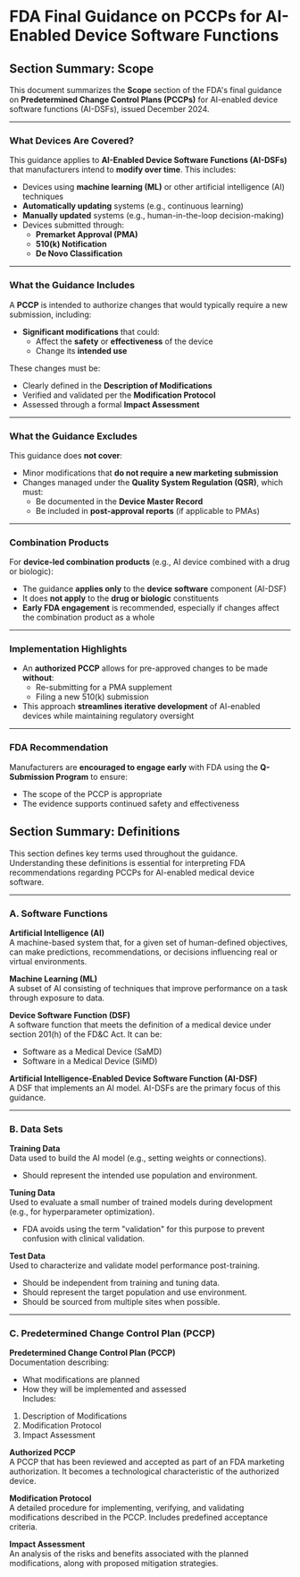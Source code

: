 # FDA Final Guidance on PCCPs for AI-Enabled Device Software Functions

## Section Summary: Scope

This document summarizes the **Scope** section of the FDA's final guidance on **Predetermined Change Control Plans (PCCPs)** for AI-enabled device software functions (AI-DSFs), issued December 2024.

---

### What Devices Are Covered?

This guidance applies to **AI-Enabled Device Software Functions (AI-DSFs)** that manufacturers intend to **modify over time**. This includes:

- Devices using **machine learning (ML)** or other artificial intelligence (AI) techniques
- **Automatically updating** systems (e.g., continuous learning)
- **Manually updated** systems (e.g., human-in-the-loop decision-making)
- Devices submitted through:
  - **Premarket Approval (PMA)**
  - **510(k) Notification**
  - **De Novo Classification**

---

### What the Guidance Includes

A **PCCP** is intended to authorize changes that would typically require a new submission, including:

- **Significant modifications** that could:
  - Affect the **safety** or **effectiveness** of the device
  - Change its **intended use**

These changes must be:

- Clearly defined in the **Description of Modifications**
- Verified and validated per the **Modification Protocol**
- Assessed through a formal **Impact Assessment**

---

### What the Guidance Excludes

This guidance does **not cover**:

- Minor modifications that **do not require a new marketing submission**
- Changes managed under the **Quality System Regulation (QSR)**, which must:
  - Be documented in the **Device Master Record**
  - Be included in **post-approval reports** (if applicable to PMAs)

---

### Combination Products

For **device-led combination products** (e.g., AI device combined with a drug or biologic):

- The guidance **applies only** to the **device software** component (AI-DSF)
- It does **not apply** to the **drug or biologic** constituents
- **Early FDA engagement** is recommended, especially if changes affect the combination product as a whole

---

### Implementation Highlights

- An **authorized PCCP** allows for pre-approved changes to be made **without**:
  - Re-submitting for a PMA supplement
  - Filing a new 510(k) submission
- This approach **streamlines iterative development** of AI-enabled devices while maintaining regulatory oversight

---

### FDA Recommendation

Manufacturers are **encouraged to engage early** with FDA using the **Q-Submission Program** to ensure:

- The scope of the PCCP is appropriate
- The evidence supports continued safety and effectiveness

## Section Summary: Definitions

This section defines key terms used throughout the guidance. Understanding these definitions is essential for interpreting FDA recommendations regarding PCCPs for AI-enabled medical device software.

---

### A. Software Functions

**Artificial Intelligence (AI)**  
A machine-based system that, for a given set of human-defined objectives, can make predictions, recommendations, or decisions influencing real or virtual environments.

**Machine Learning (ML)**  
A subset of AI consisting of techniques that improve performance on a task through exposure to data.

**Device Software Function (DSF)**  
A software function that meets the definition of a medical device under section 201(h) of the FD&C Act. It can be:

- Software as a Medical Device (SaMD)
- Software in a Medical Device (SiMD)

**Artificial Intelligence-Enabled Device Software Function (AI-DSF)**  
A DSF that implements an AI model. AI-DSFs are the primary focus of this guidance.

---

### B. Data Sets

**Training Data**  
Data used to build the AI model (e.g., setting weights or connections).

- Should represent the intended use population and environment.

**Tuning Data**  
Used to evaluate a small number of trained models during development (e.g., for hyperparameter optimization).

- FDA avoids using the term "validation" for this purpose to prevent confusion with clinical validation.

**Test Data**  
Used to characterize and validate model performance post-training.

- Should be independent from training and tuning data.
- Should represent the target population and use environment.
- Should be sourced from multiple sites when possible.

---

### C. Predetermined Change Control Plan (PCCP)

**Predetermined Change Control Plan (PCCP)**  
Documentation describing:

- What modifications are planned
- How they will be implemented and assessed  
Includes:

1. Description of Modifications  
2. Modification Protocol  
3. Impact Assessment

**Authorized PCCP**  
A PCCP that has been reviewed and accepted as part of an FDA marketing authorization. It becomes a technological characteristic of the authorized device.

**Modification Protocol**  
A detailed procedure for implementing, verifying, and validating modifications described in the PCCP. Includes predefined acceptance criteria.

**Impact Assessment**  
An analysis of the risks and benefits associated with the planned modifications, along with proposed mitigation strategies.

